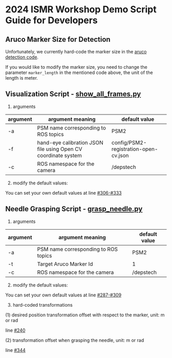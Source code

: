# 2024 ISMR Workshop Demo Script Guide for Developers

## Aruco Marker Size for Detection

Unfortunately, we currently hard-code the marker size in the [aruco detection code](https://github.com/JackHaoyingZhou/aruco_detection/blob/main/scripts/aruco_detector.py#L14).

If you would like to modify the marker size, you need to change the parameter `marker_length` in the mentioned code above, 
the unit of the length is meter.

## Visualization Script - [show_all_frames.py](../scripts/show_all_frames.py)

1. arguments

| argument | argument meaning                                               | default value                         |
|----------|----------------------------------------------------------------|---------------------------------------|
| -a       | PSM name corresponding to ROS topics                           | PSM2                                  |
| -f       | hand-eye calibration JSON file using Open CV coordinate system | config/PSM2-registration-open-cv.json |
| -c       | ROS namespace for the camera                                   | /depstech                             |

2. modify the default values:

You can set your own default values at line [#306-#333](https://github.com/JackHaoyingZhou/ismr2024_demo_needle_grasping/blob/main/scripts/show_all_frames.py#L311)

## Needle Grasping Script - [grasp_needle.py](../scripts/grasp_needle.py)

1. arguments

| argument | argument meaning                     | default value |
|----------|--------------------------------------|---------------|
| -a       | PSM name corresponding to ROS topics | PSM2          |
| -t       | Target Aruco Marker Id               | 1             |
| -c       | ROS namespace for the camera         | /depstech     |

2. modify the default values:

You can set your own default values at line [#287-#309](https://github.com/JackHaoyingZhou/ismr2024_demo_needle_grasping/blob/main/scripts/grasp_needle.py#L290)

3. hard-coded transformations

(1) desired position transformation offset with respect to the marker, unit: m or rad

line [#240](https://github.com/JackHaoyingZhou/ismr2024_demo_needle_grasping/blob/main/scripts/grasp_needle.py#L240)

(2) transformation offset when grasping the needle, unit: m or rad

line [#344](https://github.com/JackHaoyingZhou/ismr2024_demo_needle_grasping/blob/main/scripts/grasp_needle.py#L344)